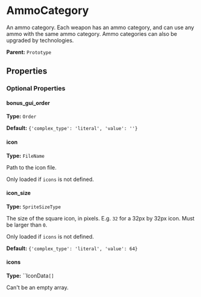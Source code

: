 # AmmoCategory

An ammo category. Each weapon has an ammo category, and can use any ammo with the same ammo category. Ammo categories can also be upgraded by technologies.

**Parent:** `Prototype`

## Properties

### Optional Properties

#### bonus_gui_order

**Type:** `Order`



**Default:** `{'complex_type': 'literal', 'value': ''}`

#### icon

**Type:** `FileName`

Path to the icon file.

Only loaded if `icons` is not defined.

#### icon_size

**Type:** `SpriteSizeType`

The size of the square icon, in pixels. E.g. `32` for a 32px by 32px icon. Must be larger than `0`.

Only loaded if `icons` is not defined.

**Default:** `{'complex_type': 'literal', 'value': 64}`

#### icons

**Type:** ``IconData`[]`

Can't be an empty array.

